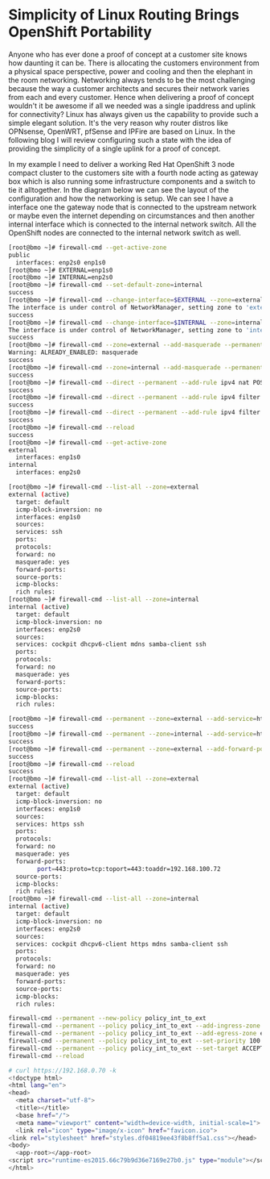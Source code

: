 # **Simplicity of Linux Routing Brings OpenShift Portability**

Anyone who has ever done a proof of concept at a customer site knows how daunting it can be.  There is allocating the customers environment from a physical space perspective, power and cooling and then the elephant in the room networking.   Networking always tends to be the most challenging because the way a customer architects and secures their network varies from each and every customer.   Hence when delivering a proof of concept wouldn't it be awesome if all we needed was a single ipaddress and uplink for connectivity?   Linux has always given us the capability to provide such a simple elegant solution.  It's the very reason why router distros like OPNsense, OpenWRT, pfSense and IPFire are based on Linux.  In the following blog I will review configuring such a state with the idea of providing the simplicity of a single uplink for a proof of concept.

In my example I need to deliver a working Red Hat OpenShift 3 node compact cluster to the customers site with a fourth node acting as gateway box which is also running some infrastructure components and a switch to tie it alltogether.  In the diagram below we can see the layout of the configuration and how the networking is setup.   We can see I have a interface one the gateway node that is connected to the upstream network or maybe even the internet depending on circumstances and then another internal interface which is connected to the internal network switch.  All the OpenShift nodes are connected to the internal network switch as well.

~~~bash
[root@bmo ~]# firewall-cmd --get-active-zone
public
  interfaces: enp2s0 enp1s0
[root@bmo ~]# EXTERNAL=enp1s0
[root@bmo ~]# INTERNAL=enp2s0
[root@bmo ~]# firewall-cmd --set-default-zone=internal
success
[root@bmo ~]# firewall-cmd --change-interface=$EXTERNAL --zone=external --permanent
The interface is under control of NetworkManager, setting zone to 'external'.
success
[root@bmo ~]# firewall-cmd --change-interface=$INTERNAL --zone=internal --permanent
The interface is under control of NetworkManager, setting zone to 'internal'.
success
[root@bmo ~]# firewall-cmd --zone=external --add-masquerade --permanent
Warning: ALREADY_ENABLED: masquerade
success
[root@bmo ~]# firewall-cmd --zone=internal --add-masquerade --permanent
success
[root@bmo ~]# firewall-cmd --direct --permanent --add-rule ipv4 nat POSTROUTING 0 -o $EXTERNAL -j MASQUERADE
success
[root@bmo ~]# firewall-cmd --direct --permanent --add-rule ipv4 filter FORWARD 0 -i $INTERNAL -o $EXTERNAL -j ACCEPT
success
[root@bmo ~]# firewall-cmd --direct --permanent --add-rule ipv4 filter FORWARD 0 -i $EXTERNAL -o $INTERNAL -m state --state RELATED,ESTABLISHED -j ACCEPT
success
[root@bmo ~]# firewall-cmd --reload
success
[root@bmo ~]# firewall-cmd --get-active-zone
external
  interfaces: enp1s0
internal
  interfaces: enp2s0
~~~

~~~bash
[root@bmo ~]# firewall-cmd --list-all --zone=external
external (active)
  target: default
  icmp-block-inversion: no
  interfaces: enp1s0
  sources:
  services: ssh
  ports:
  protocols:
  forward: no
  masquerade: yes
  forward-ports:
  source-ports:
  icmp-blocks:
  rich rules:
[root@bmo ~]# firewall-cmd --list-all --zone=internal
internal (active)
  target: default
  icmp-block-inversion: no
  interfaces: enp2s0
  sources:
  services: cockpit dhcpv6-client mdns samba-client ssh
  ports:
  protocols:
  forward: no
  masquerade: yes
  forward-ports:
  source-ports:
  icmp-blocks:
  rich rules:
~~~

~~~bash
[root@bmo ~]# firewall-cmd --permanent --zone=external --add-service=https
success
[root@bmo ~]# firewall-cmd --permanent --zone=internal --add-service=https
success
[root@bmo ~]# firewall-cmd --permanent --zone=external --add-forward-port=port=443:proto=tcp:toport=443:toaddr=192.168.100.72
success
[root@bmo ~]# firewall-cmd --reload
success
[root@bmo ~]# firewall-cmd --list-all --zone=external
external (active)
  target: default
  icmp-block-inversion: no
  interfaces: enp1s0
  sources:
  services: https ssh
  ports:
  protocols:
  forward: no
  masquerade: yes
  forward-ports:
        port=443:proto=tcp:toport=443:toaddr=192.168.100.72
  source-ports:
  icmp-blocks:
  rich rules:
[root@bmo ~]# firewall-cmd --list-all --zone=internal
internal (active)
  target: default
  icmp-block-inversion: no
  interfaces: enp2s0
  sources:
  services: cockpit dhcpv6-client https mdns samba-client ssh
  ports:
  protocols:
  forward: no
  masquerade: yes
  forward-ports:
  source-ports:
  icmp-blocks:
  rich rules:
~~~

~~~bash
firewall-cmd --permanent --new-policy policy_int_to_ext
firewall-cmd --permanent --policy policy_int_to_ext --add-ingress-zone internal
firewall-cmd --permanent --policy policy_int_to_ext --add-egress-zone external
firewall-cmd --permanent --policy policy_int_to_ext --set-priority 100
firewall-cmd --permanent --policy policy_int_to_ext --set-target ACCEPT
firewall-cmd --reload
~~~

~~~bash
# curl https://192.168.0.70 -k
<!doctype html>
<html lang="en">
<head>
  <meta charset="utf-8">
  <title></title>
  <base href="/">
  <meta name="viewport" content="width=device-width, initial-scale=1">
  <link rel="icon" type="image/x-icon" href="favicon.ico">
<link rel="stylesheet" href="styles.df04819ee43f8b8ff5a1.css"></head>
<body>
  <app-root></app-root>
<script src="runtime-es2015.66c79b9d36e7169e27b0.js" type="module"></script><script src="runtime-es5.66c79b9d36e7169e27b0.js" nomodule defer></script><script src="polyfills-es5.6e1055b712d0b250b19e.js" nomodule defer></script><script src="polyfills-es2015.6022d6f28e0500e60d30.js" type="module"></script><script src="scripts.9ae077a2cc1f84a7f419.js" defer></script><script src="main-es2015.d2879de224f20b99fee3.js" type="module"></script><script src="main-es5.d2879de224f20b99fee3.js" nomodule defer></script></body>
</html>
~~~
